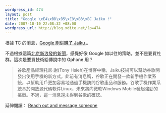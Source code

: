 ```yaml
--- 
wordpress_id: 474
layout: post
title: "Google \xE4\xBD\xB5\xE8\xB3\xBC Jaiku !"
date: 2007-10-10 22:08:32 +08:00
wordpress_url: http://blog.xdite.net/?p=474
---
```

根據 TC 的消息，<a href="http://www.techcrunch.com/2007/10/09/google-buys-social-mobile-startup-jaiku/">Google 剛併購了 Jaiku </a>。

不過根據這篇<a href="http://news.sina.com.tw/tech/sinacn/cn/2007-10-10/100338197675.shtml">北京新浪發的新聞</a>，感覺好像 Google 如以往的策略，並不是要買社群。這次是要買技術給傳說中的 Gphone 用？
<blockquote>
谷歌產品經理托尼‧謝(Tony Hsieh)在博客中稱，Jaiku技術可以幫助谷歌開發出使用手機的新方式。此前有消息稱，谷歌正在開發一款新手機作業系統，以幫助用戶更加容易地通過手機訪問谷歌產品和服務。谷歌手機作業系統基於開放源代碼軟件Linux，未來將向微軟Windows Mobile發起強勁的挑戰。不過，這一消息還未得到谷歌的確認。</blockquote>

延伸閱讀： <a href="http://googleblog.blogspot.com/2007/10/reach-out-and-message-someone.html">Reach out and message someone</a>

